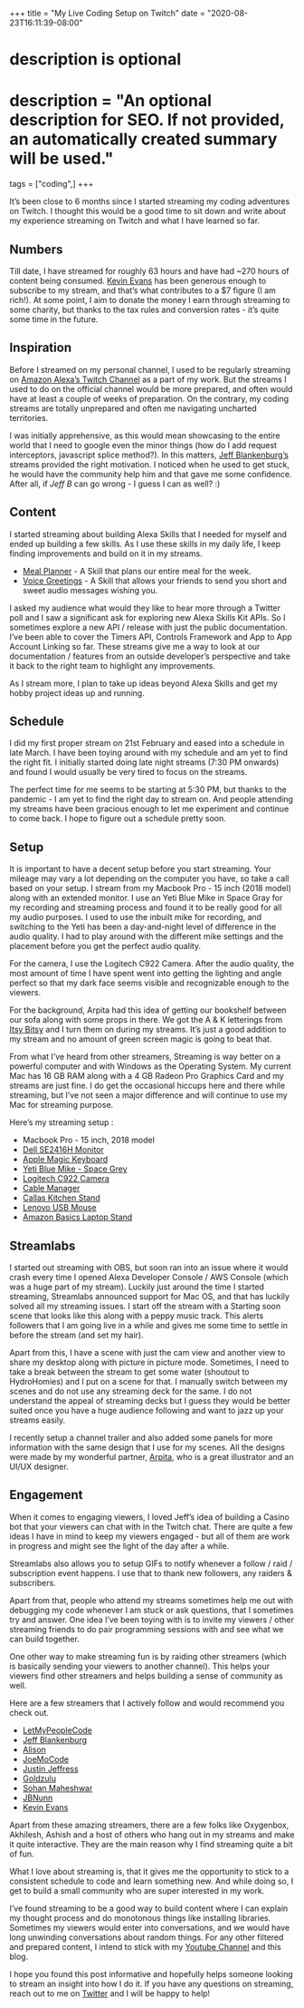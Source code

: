 +++
title = "My Live Coding Setup on Twitch"
date = "2020-08-23T16:11:39-08:00"

#
# description is optional
#
# description = "An optional description for SEO. If not provided, an automatically created summary will be used."

tags = ["coding",]
+++

It’s been close to 6 months since I started streaming my coding adventures on Twitch. I thought this would be a good time to sit down and write about my experience streaming on Twitch and what I have learned so far.

Numbers
-------

Till date, I have streamed for roughly 63 hours and have had ~270 hours of content being consumed. [Kevin Evans](https://twitter.com/kjevans2787) has been generous enough to subscribe to my stream, and that’s what contributes to a $7 figure (I am rich!). At some point, I aim to donate the money I earn through streaming to some charity, but thanks to the tax rules and conversion rates - it’s quite some time in the future.

Inspiration
-----------

Before I streamed on my personal channel, I used to be regularly streaming on [Amazon Alexa’s Twitch Channel](https://twitch.tv/amazonalexa) as a part of my work. But the streams I used to do on the official channel would be more prepared, and often would have at least a couple of weeks of preparation. On the contrary, my coding streams are totally unprepared and often me navigating uncharted territories.

I was initially apprehensive, as this would mean showcasing to the entire world that I need to google even the minor things (how do I add request interceptors, javascript splice method?). In this matters, [Jeff Blankenburg’s](https://twitch.tv/jeffblankenburg) streams provided the right motivation. I noticed when he used to get stuck, he would have the community help him and that gave me some confidence. After all, if _Jeff B_ can go wrong - I guess I can as well? :)

Content
-------

I started streaming about building Alexa Skills that I needed for myself and ended up building a few skills. As I use these skills in my daily life, I keep finding improvements and build on it in my streams. 

*   [Meal Planner](https://github.com/pkarthikr/alexa-meal-planner) - A Skill that plans our entire meal for the week.
*   [Voice Greetings](https://github.com/pkarthikr/voice-greetings) - A Skill that allows your friends to send you short and sweet audio messages wishing you.

I asked my audience what would they like to hear more through a Twitter poll and I saw a significant ask for exploring new Alexa Skills Kit APIs. So I sometimes explore a new API / release with just the public documentation. I’ve been able to cover the Timers API, Controls Framework and App to App Account Linking so far. These streams give me a way to look at our documentation / features from an outside developer’s perspective and take it back to the right team to highlight any improvements.

As I stream more, I plan to take up ideas beyond Alexa Skills and get my hobby project ideas up and running.

Schedule
--------

I did my first proper stream on 21st February and eased into a schedule in late March. I have been toying around with my schedule and am yet to find the right fit. I initially started doing late night streams (7:30 PM onwards) and found I would usually be very tired to focus on the streams.

The perfect time for me seems to be starting at 5:30 PM, but thanks to the pandemic - I am yet to find the right day to stream on. And people attending my streams have been gracious enough to let me experiment and continue to come back. I hope to figure out a schedule pretty soon.

Setup
-----

It is important to have a decent setup before you start streaming. Your mileage may vary a lot depending on the computer you have, so take a call based on your setup. I stream from my Macbook Pro - 15 inch (2018 model) along with an extended monitor. I use an Yeti Blue Mike in Space Gray for my recording and streaming process and found it to be really good for all my audio purposes. I used to use the inbuilt mike for recording, and switching to the Yeti has been a day-and-night level of difference in the audio quality. I had to play around with the different mike settings and the placement before you get the perfect audio quality.

For the camera, I use the Logitech C922 Camera. After the audio quality, the most amount of time I have spent went into getting the lighting and angle perfect so that my dark face seems visible and recognizable enough to the viewers.

For the background, Arpita had this idea of getting our bookshelf between our sofa along with some props in there. We got the A & K letterings from [Itsy Bitsy](https://itsybitsy.in/) and I turn them on during my streams. It’s just a good addition to my stream and no amount of green screen magic is going to beat that.

From what I’ve heard from other streamers, Streaming is way better on a powerful computer and with Windows as the Operating System. My current Mac has 16 GB RAM along with a 4 GB Radeon Pro Graphics Card and my streams are just fine. I do get the occasional hiccups here and there while streaming, but I’ve not seen a major difference and will continue to use my Mac for streaming purpose.

Here’s my streaming setup :

*   Macbook Pro - 15 inch, 2018 model
*   [Dell SE2416H Monitor](https://amzn.to/34Gu3nw)
*   [Apple Magic Keyboard](https://www.apple.com/shop/product/MLA22LL/A/magic-keyboard-us-english)
*   [Yeti Blue Mike - Space Grey](https://amzn.to/3baY8xD)
*   [Logitech C922 Camera](https://www.logitech.com/en-us/product/c922-pro-stream-webcam)
*   [Cable Manager](https://amzn.to/2RD2iqA)
*   [Callas Kitchen Stand](https://amzn.to/3l8oBS1)
*   [Lenovo USB Mouse](https://amzn.to/3gm0JGU)
*   [Amazon Basics Laptop Stand](https://amzn.to/32lB3oK)

Streamlabs
----------

I started out streaming with OBS, but soon ran into an issue where it would crash every time I opened Alexa Developer Console / AWS Console (which was a huge part of my stream). Luckily just around the time I started streaming, Streamlabs announced support for Mac OS, and that has luckily solved all my streaming issues. I start off the stream with a Starting soon scene that looks like this along with a peppy music track. This alerts followers that I am going live in a while and gives me some time to settle in before the stream (and set my hair).

Apart from this, I have a scene with just the cam view and another view to share my desktop along with picture in picture mode. Sometimes, I need to take a break between the stream to get some water (shoutout to HydroHomies) and I put on a scene for that. I manually switch between my scenes and do not use any streaming deck for the same. I do not understand the appeal of streaming decks but I guess they would be better suited once you have a huge audience following and want to jazz up your streams easily.

I recently setup a channel trailer and also added some panels for more information with the same design that I use for my scenes. All the designs were made by my wonderful partner, [Arpita](http://arpitakarthik.in/), who is a great illustrator and an UI/UX designer.

Engagement
----------

When it comes to engaging viewers, I loved Jeff’s idea of building a Casino bot that your viewers can chat with in the Twitch chat. There are quite a few ideas I have in mind to keep my viewers engaged - but all of them are work in progress and might see the light of the day after a while.

Streamlabs also allows you to setup GIFs to notify whenever a follow / raid / subscription event happens. I use that to thank new followers, any raiders & subscribers.

Apart from that, people who attend my streams sometimes help me out with debugging my code whenever I am stuck or ask questions, that I sometimes try and answer. One idea I’ve been toying with is to invite my viewers / other streaming friends to do pair programming sessions with and see what we can build together.

One other way to make streaming fun is by raiding other streamers (which is basically sending your viewers to another channel). This helps your viewers find other streamers and helps building a sense of community as well.

Here are a few streamers that I actively follow and would recommend you check out.

*   [LetMyPeopleCode](https://www.twitch.tv/letmypeoplecode)
*   [Jeff Blankenburg](https://www.twitch.tv/jeffblankenburg)
*   [Alison](https://www.twitch.tv/sprucemooseaaa)
*   [JoeMoCode](https://www.twitch.tv/joemocode)
*   [Justin Jeffress](https://www.twitch.tv/justjeffress)
*   [Goldzulu](https://www.twitch.tv/goldzulu)
*   [Sohan Maheshwar](https://www.twitch.tv/sohanmaheshwar)
*   [JBNunn](https://www.twitch.tv/jbnunn)
*   [Kevin Evans](https://www.twitch.tv/kevinevans)

Apart from these amazing streamers, there are a few folks like Oxygenbox, Akhilesh, Ashish and a host of others who hang out in my streams and make it quite interactive. They are the main reason why I find streaming quite a bit of fun.

What I love about streaming is, that it gives me the opportunity to stick to a consistent schedule to code and learn something new. And while doing so, I get to build a small community who are super interested in my work.

I’ve found streaming to be a good way to build content where I can explain my thought process and do monotonous things like installing libraries. Sometimes my viewers would enter into conversations, and we would have long unwinding conversations about random things. For any other filtered and prepared content, I intend to stick with my [Youtube Channel](https://www.youtube.com/channel/UC_3hmv5NVrruhuukWR6UFbQ) and this blog.

I hope you found this post informative and hopefully helps someone looking to stream an insight into how I do it. If you have any questions on streaming, reach out to me on [Twitter](https://twitter.com/pkarthikr) and I will be happy to help!
